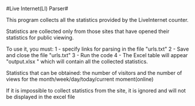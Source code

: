 #Live Internet(LI) Parser#

This program collects all the statistics provided by the LiveInternet counter.

Statistics are collected only from those sites that have opened their statistics for public viewing.

To use it, you must:
1 - specify links for parsing in the file "urls.txt"
2 - Save and close the file "urls.txt"
3 - Run the code
4 - The Excel table will appear "output.xlsx " which will contain all the collected statistics.

Statistics that can be obtained: the number of visitors and the number of views for the month/week/day/today/current moment(online)

If it is impossible to collect statistics from the site, it is ignored and will not be displayed in the excel file

